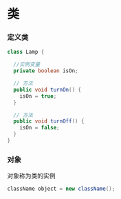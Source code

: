 # 类

### 定义类
```java
class Lamp {

  //实例变量
  private boolean isOn;

  // 方法
  public void turnOn() {
    isOn = true;
  }

  // 方法
  public void turnOff() {
  	isOn = false;
  }
}
```

### 对象
对象称为类的实例
```java
className object = new className();
```